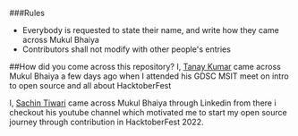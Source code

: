 ###Rules
- Everybody is requested to state their name, and write how they came across Mukul Bhaiya
- Contributors shall not modify with other people's entries

##How did you come across this repository?
I, [Tanay Kumar](www.github.com/Tanaykmr) came across Mukul Bhaiya a few days ago when I attended his GDSC MSIT meet on intro to open source and all about HacktoberFest
    
I, [Sachin Tiwari](www.github.com/Sachin2486) came across Mukul Bhaiya through  Linkedin from there i checkout his youtube channel which motivated me to start my open source journey through contribution in HacktoberFest 2022.
